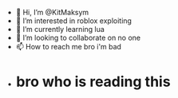 - 👋 Hi, I’m @KitMaksym
- 👀 I’m interested in roblox exploiting
- 🌱 I’m currently learning lua
- 💞️ I’m looking to collaborate on no one
- 📫 How to reach me bro i'm bad
- <h1>bro who is reading this</h1>

<!---
why i need to type this
--->
